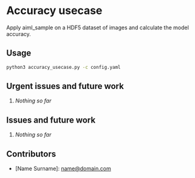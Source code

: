 # Accuracy usecase

Apply aiml_sample on a HDF5 dataset of images and calculate the model accuracy.


## Usage

```bash
python3 accuracy_usecase.py -c config.yaml
```


## Urgent issues and future work

1. *Nothing so far*


## Issues and future work

1. *Nothing so far*


## Contributors

- \[Name Surname\]: <name@domain.com>
